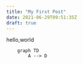 ```yaml
---
title: "My First Post"
date: 2021-06-29T09:51:35Z
draft: true
---
```


hello,world

```mermaid
	graph TD 
		A --> D	
```